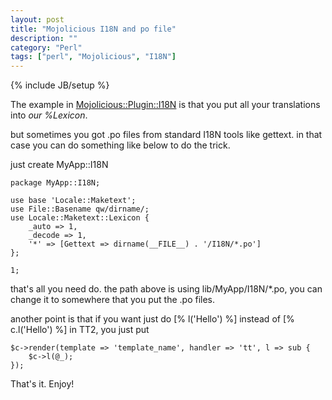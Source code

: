 ```yaml
---
layout: post
title: "Mojolicious I18N and po file"
description: ""
category: "Perl"
tags: ["perl", "Mojolicious", "I18N"]
---
```

{% include JB/setup %}

The example in [Mojolicious::Plugin::I18N](https://metacpan.org/pod/Mojolicious::Plugin::I18N) is that you put all your translations into *our %Lexicon*.

but sometimes you got .po files from standard I18N tools like gettext. in that case you can do something like below to do the trick.

just create MyApp::I18N

    package MyApp::I18N;

    use base 'Locale::Maketext';
    use File::Basename qw/dirname/;
    use Locale::Maketext::Lexicon {
        _auto => 1,
        _decode => 1,
        '*' => [Gettext => dirname(__FILE__) . '/I18N/*.po']
    };

    1;

that's all you need do. the path above is using lib/MyApp/I18N/*.po, you can change it to somewhere that you put the .po files.

another point is that if you want just do [% l('Hello') %] instead of [% c.l('Hello') %] in TT2, you just put

    $c->render(template => 'template_name', handler => 'tt', l => sub {
        $c->l(@_);
    });

That's it. Enjoy!

